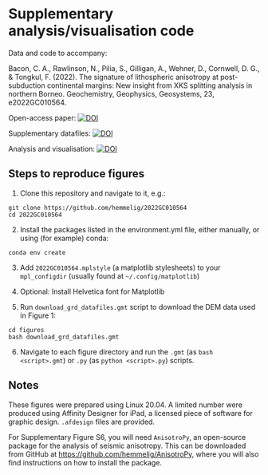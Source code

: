 # Supplementary analysis/visualisation code
Data and code to accompany:

Bacon, C. A., Rawlinson, N., Pilia, S., Gilligan, A., Wehner, D., Cornwell, D. G., & Tongkul, F. (2022). The signature of lithospheric anisotropy at post-subduction continental margins: New insight from XKS splitting analysis in northern Borneo. Geochemistry, Geophysics, Geosystems, 23, e2022GC010564. 

Open-access paper: [![DOI](https://img.shields.io/badge/GGG-10.1029/2022GC010564-blue)](https://doi.org/10.1029/2022GC010564)

Supplementary datafiles: [![DOI](https://zenodo.org/badge/DOI/10.5281/zenodo.6461787.svg)](https://doi.org/10.5281/zenodo.6461787)

Analysis and visualisation: [![DOI](https://zenodo.org/badge/DOI/10.5281/zenodo.6480581.svg)](https://doi.org/10.5281/zenodo.6480581)

## Steps to reproduce figures
1. Clone this repository and navigate to it, e.g.:

```
git clone https://github.com/hemmelig/2022GC010564
cd 2022GC010564
```

2. Install the packages listed in the environment.yml file, either manually, or using (for example) conda:

```
conda env create
```

3. Add `2022GC010564.mplstyle` (a matplotlib stylesheets) to your `mpl_configdir` (usually found at `~/.config/matplotlib`)

4. Optional: Install Helvetica font for Matplotlib

5. Run `download_grd_datafiles.gmt` script to download the DEM data used in Figure 1:

```
cd figures
bash download_grd_datafiles.gmt
```

6. Navigate to each figure directory and run the `.gmt` (as `bash <script>.gmt`) or `.py` (as `python <script>.py`) scripts.

## Notes
These figures were prepared using Linux 20.04. A limited number were produced using Affinity Designer for iPad, a licensed piece of software for graphic design. `.afdesign` files are provided.

For Supplementary Figure S6, you will need `AnisotroPy`, an open-source package for the analysis of seismic anisotropy. This can be downloaded from GitHub at https://github.com/hemmelig/AnisotroPy, where you will also find instructions on how to install the package.
